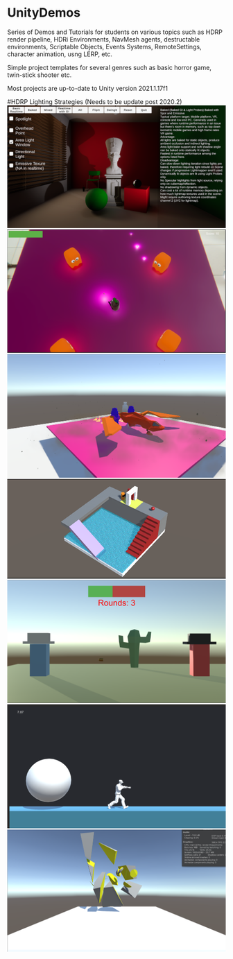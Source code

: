 # UnityDemos

Series of Demos and Tutorials for students on various topics such as HDRP render pipeline, HDRi Environments, NavMesh agents, destructable environments, Scriptable Objects, Events Systems, RemoteSettings, character animation, usng LERP, etc.

Simple project templates for several genres such as basic horror game, twin-stick shooter etc.

Most projects are up-to-date to Unity version 2021.1.17f1


#HDRP Lighting Strategies (Needs to be update post 2020.2)
![My Image](HDRP_LightingStrategies/HDRPStrategies_ProjectImage.PNG)
![My Image](TwinStick_StarterProject/TwinStick_ProjectImage.PNG)
![My Image](CinemachineDemo/CutsceneDemo_ProjectImage.PNG)
![My Image](NavMeshDemo/NavMesh_ProjectImage.PNG)
![My Image](ScriptableEventSystem/ScriptableEvents_ProjectImage.PNG)
![My Image](MixamoDemo/MixamoDemo_ProjectImage.PNG)
![My Image](BasicDestructableObjects/DestructableObject_ProjectImage.PNG)
